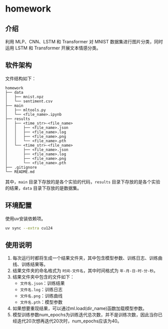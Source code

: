 # homework

## 介绍

利用 MLP、CNN、LSTM 和 Transformer 对 MNIST 数据集进行图片分类，同时运用 LSTM 和 Transformer 开展文本情感分类。

## 软件架构

文件结构如下：

```text
homework
├── data
│   ├── mnist.npz
│   └── sentiment.csv
├── main
│   ├── mltools.py
│   └── <file_name>.ipynb
├── results
│   ├── <time_str>-<file_name>
│   │   ├── <file_name>.json
│   │   ├── <file_name>.log
│   │   ├── <file_name>.png
│   │   └── <file_name>.pth
│   └── <time_str>-<file_name>
│       ├── <file_name>.json
│       ├── <file_name>.log
│       ├── <file_name>.png
│       └── <file_name>.pth
├── .gitignore
└── README.md
```

其中，`main` 目录下存放的是各个实验的代码，`results` 目录下存放的是各个实验的结果，`data` 目录下存放的是数据集。

## 环境配置

使用uv安装依赖项。

```bash
uv sync --extra cu124
```

## 使用说明

1. 每次运行时都将生成一个结果文件夹，其中包含模型参数、训练日志、训练曲线、训练结果等。
2. 结果文件夹的命名格式为 `时间-文件名`，其中时间格式为 `年-月-日-时-分-秒`。
3. 结果文件夹中包含的文件如下：
    - `文件名.json`：训练结果
    - `文件名.log`：训练日志
    - `文件名.png`：训练曲线
    - `文件名.pth`：模型参数
4. 如果想要重现结果，可以通过ml.load(dir_name)函数加载模型参数。
5. 模型训练参数num_epochs为训练迭代总次数，并不是训练次数，因此当你已经迭代20次想再迭代20次时，num_epochs应该为40。
